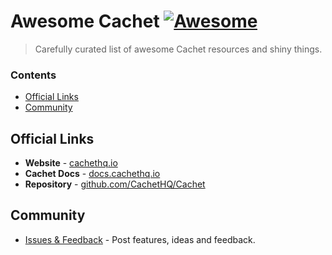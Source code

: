 # Awesome Cachet [![Awesome](https://cdn.rawgit.com/sindresorhus/awesome/d7305f38d29fed78fa85652e3a63e154dd8e8829/media/badge.svg)](https://github.com/sindresorhus/awesome)
> Carefully curated list of awesome Cachet resources and shiny things.

### Contents

- [Official Links](#official-links)
- [Community](#community)

## Official Links

- **Website** - [cachethq.io](https://cachethq.io)
- **Cachet Docs** - [docs.cachethq.io](https://docs.cachethq.io)
- **Repository** - [github.com/CachetHQ/Cachet](https://github.com/CachetHQ/Cachet)

## Community

- [Issues & Feedback](https://github.com/CachetHQ/Cachet/issues) - Post features, ideas and feedback.
